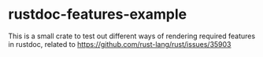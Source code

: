 # rustdoc-features-example

This is a small crate to test out different ways of rendering required
features in rustdoc, related to https://github.com/rust-lang/rust/issues/35903
